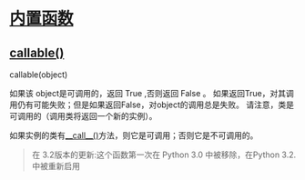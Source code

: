 # [内置函数](https://github.com/Summer-Felix/Develop/blob/master/Python/内置函数.md) #

## [callable()](http://python.usyiyi.cn/translate/python_352/library/functions.html) ##

callable(object)

如果该 object是可调用的，返回 True ,否则返回 False 。
如果返回True，对其调用仍有可能失败；但是如果返回False，对object的调用总是失败。
请注意，类是可调用的（调用类将返回一个新的实例）。

如果实例的类有[\_\_call\_\_()](http://python.usyiyi.cn/translate/python_352/reference/datamodel.html#object.__call__)方法，则它是可调用；否则它是不可调用的。

> 在 3.2版本的更新:这个函数第一次在 Python 3.0 中被移除，在Python 3.2.中被重新启用
